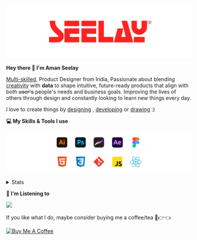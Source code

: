 [![banner](./images/seelay.svg)](https://www.seelay.in)

**Hey there 👋 I'm Aman Seelay**

[Multi-skilled](https://www.seelay.in/#skills), Product Designer from India, Passionate about blending [creativity](https://illustrations.seelay.in) with <b>data</b> to shape intuitive, future-ready products that align with both <s>user's</s> people's needs and business goals. Improving the lives of others through design and constantly looking to learn new things every day.

I love to create things by [designing](https://www.seelay.in/#work) , [developing](https://www.seelay.in/#projects) or [drawing](https://art.seelay.in) :)

**💻 My Skills & Tools I use**

[![banner](./images/skills&tools.svg)](https://www.seelay.in/about)

<details>
  <summary>Stats</summary>

---

<!--START_SECTION:waka-->
![Profile Views](http://img.shields.io/badge/Profile%20Views-0-blue)

**🐱 My GitHub Data** 

> 📦 602.7 kB Used in GitHub's Storage 
 > 
> 🏆 355 Contributions in the Year 2025
 > 
> 💼 Opted to Hire
 > 
> 📜 1 Public Repository 
 > 
> 🔑 24 Private Repository 
 > 
**I'm a Night 🦉** 

```text
🌞 Morning                258 commits         ███░░░░░░░░░░░░░░░░░░░░░░   11.65 % 
🌆 Daytime                315 commits         ████░░░░░░░░░░░░░░░░░░░░░   14.22 % 
🌃 Evening                736 commits         ████████░░░░░░░░░░░░░░░░░   33.23 % 
🌙 Night                  906 commits         ██████████░░░░░░░░░░░░░░░   40.90 % 
```
📅 **I'm Most Productive on Tuesday** 

```text
Monday                   262 commits         ███░░░░░░░░░░░░░░░░░░░░░░   11.83 % 
Tuesday                  395 commits         ████░░░░░░░░░░░░░░░░░░░░░   17.83 % 
Wednesday                280 commits         ███░░░░░░░░░░░░░░░░░░░░░░   12.64 % 
Thursday                 374 commits         ████░░░░░░░░░░░░░░░░░░░░░   16.88 % 
Friday                   299 commits         ███░░░░░░░░░░░░░░░░░░░░░░   13.50 % 
Saturday                 291 commits         ███░░░░░░░░░░░░░░░░░░░░░░   13.14 % 
Sunday                   314 commits         ████░░░░░░░░░░░░░░░░░░░░░   14.18 % 
```


📊 **This Week I Spent My Time On** 

```text
🕑︎ Time Zone: Asia/Kolkata

💬 Programming Languages: 
Other                    22 hrs 57 mins      ██████████████████░░░░░░░   73.18 % 
JavaScript               7 hrs 32 mins       ██████░░░░░░░░░░░░░░░░░░░   24.05 % 
JSON                     31 mins             ░░░░░░░░░░░░░░░░░░░░░░░░░   01.68 % 
Bash                     14 mins             ░░░░░░░░░░░░░░░░░░░░░░░░░   00.76 % 
Docker                   3 mins              ░░░░░░░░░░░░░░░░░░░░░░░░░   00.18 % 

🔥 Editors: 
Chrome                   18 hrs 29 mins      ███████████████░░░░░░░░░░   58.93 % 
VS Code                  8 hrs 13 mins       ███████░░░░░░░░░░░░░░░░░░   26.24 % 
Edge                     4 hrs 39 mins       ████░░░░░░░░░░░░░░░░░░░░░   14.83 % 

💻 Operating System: 
Windows                  31 hrs 22 mins      █████████████████████████   100.00 % 
```

**I Mostly Code in JavaScript** 

```text
JavaScript               16 repos            ███████████████░░░░░░░░░░   61.54 % 
HTML                     4 repos             ████░░░░░░░░░░░░░░░░░░░░░   15.38 % 
TypeScript               4 repos             ████░░░░░░░░░░░░░░░░░░░░░   15.38 % 
Java                     2 repos             ██░░░░░░░░░░░░░░░░░░░░░░░   07.69 % 
```




 Last Updated on 02/03/2025 06:44:51 UTC
<!--END_SECTION:waka-->

---

 </details>

**🎵 I'm Listening to**

<object data="https://now-play.vercel.app/api/generate?uid=7a17a86e-d6b7-43b5-8d9c-1d6dae42a779" >

  <img src="https://now-play.vercel.app/api/generate?uid=7a17a86e-d6b7-43b5-8d9c-1d6dae42a779" />

</object>

If you like what I do, maybe consider buying me a coffee/tea 🥺👉👈

<a href="https://www.buymeacoffee.com/seelay" target="_blank"><img src="https://cdn.buymeacoffee.com/buttons/v2/default-red.png" alt="Buy Me A Coffee" width="150" ></a>
